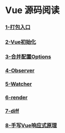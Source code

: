 # Vue 源码阅读

### [1-打包入口](https://github.com/Luoyuda/readVue/tree/main/1-%E6%89%93%E5%8C%85%E7%9B%B8%E5%85%B3)

### [2-Vue初始化](https://github.com/Luoyuda/readVue/tree/main/2-Vue%E5%88%9D%E5%A7%8B%E5%8C%96)

### [3-合并配置Options](https://github.com/Luoyuda/readVue/tree/main/3-%E5%90%88%E5%B9%B6%E9%85%8D%E7%BD%AEoptions)

### [4-Observer](https://github.com/Luoyuda/readVue/tree/main/4-Observer)

### [5-Watcher](https://github.com/Luoyuda/readVue/tree/main/5-Watcher)

### [6-render](https://github.com/Luoyuda/readVue/tree/main/6-render)

### [7-diff](https://github.com/Luoyuda/readVue/tree/main/7-diff)

### [8-手写Vue响应式原理](https://github.com/Luoyuda/readVue/tree/main/MyVue)
